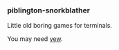 ### piblington-snorkblather

Little old boring games for terminals.

You may need [yew](https://github.com/nibbula/yew).
